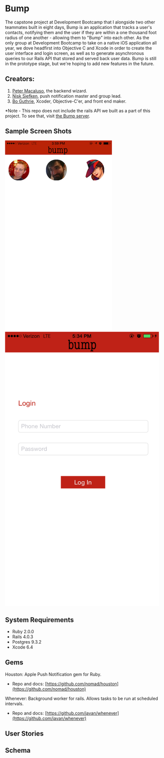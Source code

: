 # Bump

The capstone project at Development Bootcamp that I alongside two other teammates built in eight days, Bump is an application that tracks a user's contacts, notifying them and the user if they are within a one thousand foot radius of one another - allowing them to "Bump" into each other. As the only group at Development Bootcamp to take on a native iOS application all year, we dove headfirst into Objective C and Xcode in order to create the user interface and login screen, as well as to generate asynchronous queries to our Rails API that stored and served back user data. Bump is still in the prototype stage, but we're hoping to add new features in the future.

## Creators:
1. [Peter Macaluso](https://github.com/pmacaluso3), the backend wizard.
2. [Nisk Siefken](https://github.com/nsiefken), push notification master and group lead.
3. [Bo Guthrie](https://github.com/boguth), Xcoder, Objective-C'er, and front end maker.

*Note - This repo does not include the rails API we built as a part of this project. To see that, visit [the Bump server](https://github.com/pmacaluso3/BumpBoysServer).

## Sample Screen Shots
![Bump Homescreen](homescreen.PNG)
![Bump Login](login.PNG)
## System Requirements
- Ruby 2.0.0
- Rails 4.0.3
- Postgres 9.3.2
- Xcode 6.4

## Gems
Houston: Apple Push Notification gem for Ruby.
  - Repo and docs: [https://github.com/nomad/houston](https://github.com/nomad/houston)

Whenever: Background worker for rails. Allows tasks to be run at scheduled intervals.
  - Repo and docs: [https://github.com/javan/whenever](https://github.com/javan/whenever)

## User Stories

## Schema

